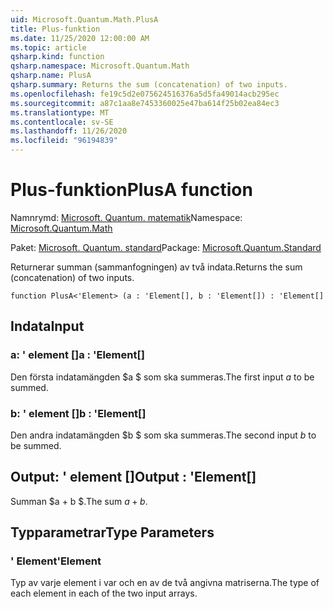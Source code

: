 ```yaml
---
uid: Microsoft.Quantum.Math.PlusA
title: Plus-funktion
ms.date: 11/25/2020 12:00:00 AM
ms.topic: article
qsharp.kind: function
qsharp.namespace: Microsoft.Quantum.Math
qsharp.name: PlusA
qsharp.summary: Returns the sum (concatenation) of two inputs.
ms.openlocfilehash: fe19c5d2e075624516376a5d5fa49014acb295ec
ms.sourcegitcommit: a87c1aa8e7453360025e47ba614f25b02ea84ec3
ms.translationtype: MT
ms.contentlocale: sv-SE
ms.lasthandoff: 11/26/2020
ms.locfileid: "96194839"
---
```

# <a name="plusa-function"></a><span data-ttu-id="df587-102">Plus-funktion</span><span class="sxs-lookup"><span data-stu-id="df587-102">PlusA function</span></span>

<span data-ttu-id="df587-103">Namnrymd: [Microsoft. Quantum. matematik](xref:Microsoft.Quantum.Math)</span><span class="sxs-lookup"><span data-stu-id="df587-103">Namespace: [Microsoft.Quantum.Math](xref:Microsoft.Quantum.Math)</span></span>

<span data-ttu-id="df587-104">Paket: [Microsoft. Quantum. standard](https://nuget.org/packages/Microsoft.Quantum.Standard)</span><span class="sxs-lookup"><span data-stu-id="df587-104">Package: [Microsoft.Quantum.Standard](https://nuget.org/packages/Microsoft.Quantum.Standard)</span></span>


<span data-ttu-id="df587-105">Returnerar summan (sammanfogningen) av två indata.</span><span class="sxs-lookup"><span data-stu-id="df587-105">Returns the sum (concatenation) of two inputs.</span></span>

```qsharp
function PlusA<'Element> (a : 'Element[], b : 'Element[]) : 'Element[]
```


## <a name="input"></a><span data-ttu-id="df587-106">Indata</span><span class="sxs-lookup"><span data-stu-id="df587-106">Input</span></span>

### <a name="a--element"></a><span data-ttu-id="df587-107">a: ' element []</span><span class="sxs-lookup"><span data-stu-id="df587-107">a : 'Element[]</span></span>

<span data-ttu-id="df587-108">Den första indatamängden $a $ som ska summeras.</span><span class="sxs-lookup"><span data-stu-id="df587-108">The first input $a$ to be summed.</span></span>


### <a name="b--element"></a><span data-ttu-id="df587-109">b: ' element []</span><span class="sxs-lookup"><span data-stu-id="df587-109">b : 'Element[]</span></span>

<span data-ttu-id="df587-110">Den andra indatamängden $b $ som ska summeras.</span><span class="sxs-lookup"><span data-stu-id="df587-110">The second input $b$ to be summed.</span></span>



## <a name="output--element"></a><span data-ttu-id="df587-111">Output: ' element []</span><span class="sxs-lookup"><span data-stu-id="df587-111">Output : 'Element[]</span></span>

<span data-ttu-id="df587-112">Summan $a + b $.</span><span class="sxs-lookup"><span data-stu-id="df587-112">The sum $a + b$.</span></span>

## <a name="type-parameters"></a><span data-ttu-id="df587-113">Typparametrar</span><span class="sxs-lookup"><span data-stu-id="df587-113">Type Parameters</span></span>

### <a name="element"></a><span data-ttu-id="df587-114">' Element</span><span class="sxs-lookup"><span data-stu-id="df587-114">'Element</span></span>

<span data-ttu-id="df587-115">Typ av varje element i var och en av de två angivna matriserna.</span><span class="sxs-lookup"><span data-stu-id="df587-115">The type of each element in each of the two input arrays.</span></span>